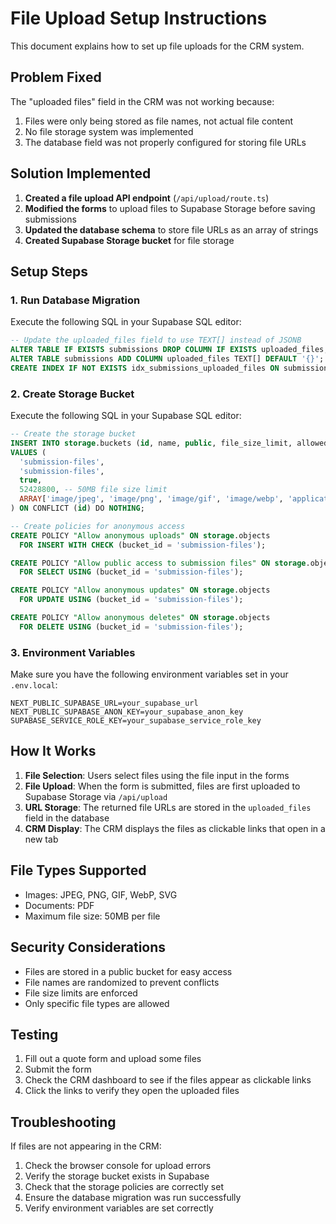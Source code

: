 # File Upload Setup Instructions

This document explains how to set up file uploads for the CRM system.

## Problem Fixed

The "uploaded files" field in the CRM was not working because:
1. Files were only being stored as file names, not actual file content
2. No file storage system was implemented
3. The database field was not properly configured for storing file URLs

## Solution Implemented

1. **Created a file upload API endpoint** (`/api/upload/route.ts`)
2. **Modified the forms** to upload files to Supabase Storage before saving submissions
3. **Updated the database schema** to store file URLs as an array of strings
4. **Created Supabase Storage bucket** for file storage

## Setup Steps

### 1. Run Database Migration

Execute the following SQL in your Supabase SQL editor:

```sql
-- Update the uploaded_files field to use TEXT[] instead of JSONB
ALTER TABLE IF EXISTS submissions DROP COLUMN IF EXISTS uploaded_files;
ALTER TABLE submissions ADD COLUMN uploaded_files TEXT[] DEFAULT '{}';
CREATE INDEX IF NOT EXISTS idx_submissions_uploaded_files ON submissions USING GIN (uploaded_files);
```

### 2. Create Storage Bucket

Execute the following SQL in your Supabase SQL editor:

```sql
-- Create the storage bucket
INSERT INTO storage.buckets (id, name, public, file_size_limit, allowed_mime_types)
VALUES (
  'submission-files',
  'submission-files',
  true,
  52428800, -- 50MB file size limit
  ARRAY['image/jpeg', 'image/png', 'image/gif', 'image/webp', 'application/pdf', 'image/svg+xml']
) ON CONFLICT (id) DO NOTHING;

-- Create policies for anonymous access
CREATE POLICY "Allow anonymous uploads" ON storage.objects
  FOR INSERT WITH CHECK (bucket_id = 'submission-files');

CREATE POLICY "Allow public access to submission files" ON storage.objects
  FOR SELECT USING (bucket_id = 'submission-files');

CREATE POLICY "Allow anonymous updates" ON storage.objects
  FOR UPDATE USING (bucket_id = 'submission-files');

CREATE POLICY "Allow anonymous deletes" ON storage.objects
  FOR DELETE USING (bucket_id = 'submission-files');
```

### 3. Environment Variables

Make sure you have the following environment variables set in your `.env.local`:

```
NEXT_PUBLIC_SUPABASE_URL=your_supabase_url
NEXT_PUBLIC_SUPABASE_ANON_KEY=your_supabase_anon_key
SUPABASE_SERVICE_ROLE_KEY=your_supabase_service_role_key
```

## How It Works

1. **File Selection**: Users select files using the file input in the forms
2. **File Upload**: When the form is submitted, files are first uploaded to Supabase Storage via `/api/upload`
3. **URL Storage**: The returned file URLs are stored in the `uploaded_files` field in the database
4. **CRM Display**: The CRM displays the files as clickable links that open in a new tab

## File Types Supported

- Images: JPEG, PNG, GIF, WebP, SVG
- Documents: PDF
- Maximum file size: 50MB per file

## Security Considerations

- Files are stored in a public bucket for easy access
- File names are randomized to prevent conflicts
- File size limits are enforced
- Only specific file types are allowed

## Testing

1. Fill out a quote form and upload some files
2. Submit the form
3. Check the CRM dashboard to see if the files appear as clickable links
4. Click the links to verify they open the uploaded files

## Troubleshooting

If files are not appearing in the CRM:

1. Check the browser console for upload errors
2. Verify the storage bucket exists in Supabase
3. Check that the storage policies are correctly set
4. Ensure the database migration was run successfully
5. Verify environment variables are set correctly 